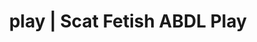 ---
categories:
- Erotic Audiobooks
- ABDL Play
- Mindful Kink
- Alt Aesthetic
- Sapphic Desires
image: /assets/images/1747714156747.jpg
layout: post
schema:
  description: Premium adult content featuring Scat Fetish, ABDL Play. High-quality
    images with provocative themes.
  keywords:
  - Virtual Sex
  - Femdom
  - ABDL Play
  - Tattooed Beauties
  - Self-Pleasure
  - Erotic Audiobooks
  - Scat Fetish
  name: 1747714156747 | Scat Fetish ABDL Play
  type: VisualArtwork
seo:
  description: Featured content with sensual ABDL Play, Scat Fetish. HD images available.
  keywords: ABDL Play, Scat Fetish
  og_image: /assets/images/1747714156747.jpg
  schema_type: VisualArtwork
tags:
- '#play'
- Scat Fetish
- ABDL Play
title: play | Scat Fetish ABDL Play
---